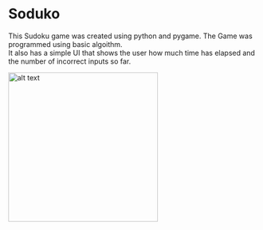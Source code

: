 # Soduko
This Sudoku game was created using python and pygame. 
The Game was programmed using basic algoithm.   
It also has a simple UI that shows the user how much time has elapsed and the number of incorrect inputs so far.


<img src="https://princesswilson.com/images/soduko.png" alt="alt text" width="300" height="300">

